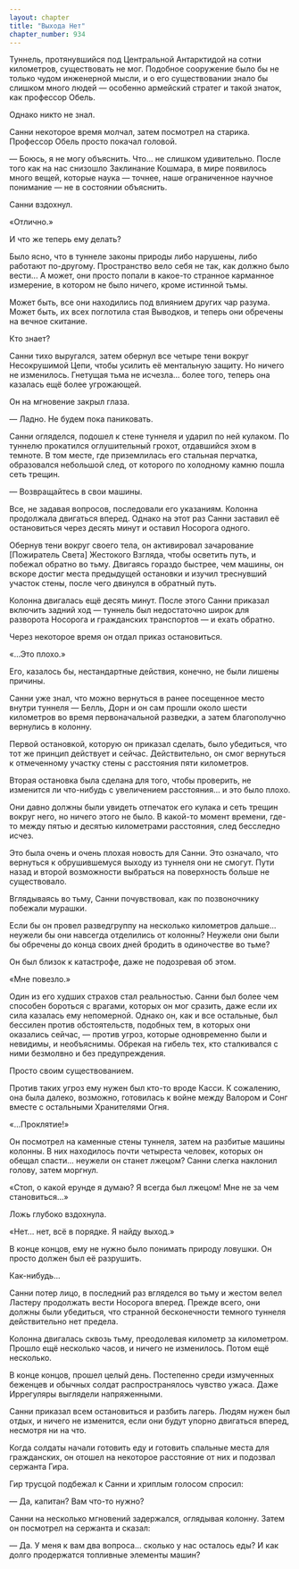 ```yaml
---
layout: chapter
title: "Выхода Нет"
chapter_number: 934
---
```


Туннель, протянувшийся под Центральной Антарктидой на сотни километров, существовать не мог. Подобное сооружение было бы не только чудом инженерной мысли, и о его существовании знало бы слишком много людей — особенно армейский стратег и такой знаток, как профессор Обель.

Однако никто не знал.

Санни некоторое время молчал, затем посмотрел на старика. Профессор Обель просто покачал головой.

— Боюсь, я не могу объяснить. Что... не слишком удивительно. После того как на нас снизошло Заклинание Кошмара, в мире появилось много вещей, которые наука — точнее, наше ограниченное научное понимание — не в состоянии объяснить.

Санни вздохнул.

«Отлично.»

И что же теперь ему делать?

Было ясно, что в туннеле законы природы либо нарушены, либо работают по-другому. Пространство вело себя не так, как должно было вести... А может, они просто попали в какое-то странное карманное измерение, в котором не было ничего, кроме истинной тьмы.

Может быть, все они находились под влиянием других чар разума. Может быть, их всех поглотила стая Выводков, и теперь они обречены на вечное скитание.

Кто знает?

Санни тихо выругался, затем обернул все четыре тени вокруг Несокрушимой Цепи, чтобы усилить её ментальную защиту. Но ничего не изменилось. Гнетущая тьма не исчезла... более того, теперь она казалась ещё более угрожающей.

Он на мгновение закрыл глаза.

— Ладно. Не будем пока паниковать.

Санни огляделся, подошел к стене туннеля и ударил по ней кулаком. По туннелю прокатился оглушительный грохот, отдавшийся эхом в темноте. В том месте, где приземлилась его стальная перчатка, образовался небольшой след, от которого по холодному камню пошла сеть трещин.

— Возвращайтесь в свои машины.

Все, не задавая вопросов, последовали его указаниям. Колонна продолжала двигаться вперед. Однако на этот раз Санни заставил её остановиться через десять минут и оставил Носорога одного.

Обернув тени вокруг своего тела, он активировал зачарование [Пожиратель Света] Жестокого Взгляда, чтобы осветить путь, и побежал обратно во тьму. Двигаясь гораздо быстрее, чем машины, он вскоре достиг места предыдущей остановки и изучил треснувший участок стены, после чего двинулся в обратный путь.

Колонна двигалась ещё десять минут. После этого Санни приказал включить задний ход — туннель был недостаточно широк для разворота Носорога и гражданских транспортов — и ехать обратно.

Через некоторое время он отдал приказ остановиться.

«...Это плохо.»

Его, казалось бы, нестандартные действия, конечно, не были лишены причины.

Санни уже знал, что можно вернуться в ранее посещенное место внутри туннеля — Белль, Дорн и он сам прошли около шести километров во время первоначальной разведки, а затем благополучно вернулись в колонну.

Первой остановкой, которую он приказал сделать, было убедиться, что тот же принцип действует и сейчас. Действительно, он смог вернуться к отмеченному участку стены с расстояния пяти километров.

Вторая остановка была сделана для того, чтобы проверить, не изменится ли что-нибудь с увеличением расстояния... и это было плохо.

Они давно должны были увидеть отпечаток его кулака и сеть трещин вокруг него, но ничего этого не было. В какой-то момент времени, где-то между пятью и десятью километрами расстояния, след бесследно исчез.

Это была очень и очень плохая новость для Санни. Это означало, что вернуться к обрушившемуся выходу из туннеля они не смогут. Пути назад и второй возможности выбраться на поверхность больше не существовало.

Вглядываясь во тьму, Санни почувствовал, как по позвоночнику побежали мурашки.

Если бы он провел разведгруппу на несколько километров дальше... неужели бы они навсегда отделились от колонны? Неужели они были бы обречены до конца своих дней бродить в одиночестве во тьме?

Он был близок к катастрофе, даже не подозревая об этом.

«Мне повезло.»

Один из его худших страхов стал реальностью. Санни был более чем способен бороться с врагами, которых он мог сразить, даже если их сила казалась ему непомерной. Однако он, как и все остальные, был бессилен против обстоятельств, подобных тем, в которых они оказались сейчас, — против угроз, которые одновременно были и невидимы, и необъяснимы. Обрекая на гибель тех, кто сталкивался с ними безмолвно и без предупреждения.

Просто своим существованием.

Против таких угроз ему нужен был кто-то вроде Касси. К сожалению, она была далеко, возможно, готовилась к войне между Валором и Сонг вместе с остальными Хранителями Огня.

«...Проклятие!»

Он посмотрел на каменные стены туннеля, затем на разбитые машины колонны. В них находилось почти четыреста человек, которых он обещал спасти... неужели он станет лжецом? Санни слегка наклонил голову, затем моргнул.

«Стоп, о какой ерунде я думаю? Я всегда был лжецом! Мне не за чем становиться...»

Ложь глубоко вздохнула.

«Нет... нет, всё в порядке. Я найду выход.»

В конце концов, ему не нужно было понимать природу ловушки. Он просто должен был её разрушить.

Как-нибудь...

Санни потер лицо, в последний раз вгляделся во тьму и жестом велел Ластеру продолжать вести Носорога вперед. Прежде всего, они должны были убедиться, что странной бесконечности темного туннеля действительно нет предела.

Колонна двигалась сквозь тьму, преодолевая километр за километром. Прошло ещё несколько часов, и ничего не изменилось. Потом ещё несколько.

В конце концов, прошел целый день. Постепенно среди измученных беженцев и обычных солдат распространялось чувство ужаса. Даже Иррегуляры выглядели напряженными.

Санни приказал всем остановиться и разбить лагерь. Людям нужен был отдых, и ничего не изменится, если они будут упорно двигаться вперед, несмотря ни на что.

Когда солдаты начали готовить еду и готовить спальные места для гражданских, он отошел на некоторое расстояние от них и подозвал сержанта Гира.

Гир трусцой подбежал к Санни и хриплым голосом спросил:

— Да, капитан? Вам что-то нужно?

Санни на несколько мгновений задержался, оглядывая колонну. Затем он посмотрел на сержанта и сказал:

— Да. У меня к вам два вопроса... сколько у нас осталось еды? И как долго продержатся топливные элементы машин?
